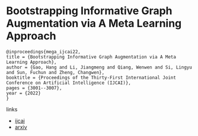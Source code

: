 # Bootstrapping Informative Graph Augmentation via A Meta Learning Approach

```
@inproceedings{mega_ijcai22,
title = {Bootstrapping Informative Graph Augmentation via A Meta Learning Approach},
author = {Gao, Hang and Li, Jiangmeng and Qiang, Wenwen and Si, Lingyu and Sun, Fuchun and Zheng, Changwen},
booktitle = {Proceedings of the Thirty-First International Joint Conference on Artificial Intelligence (IJCAI)},
pages = {3001--3007},
year = {2022}
}
```

links
- [ijcai](https://www.ijcai.org/Proceedings/2022/416)
- [arxiv](https://arxiv.org/abs/2201.03812)
